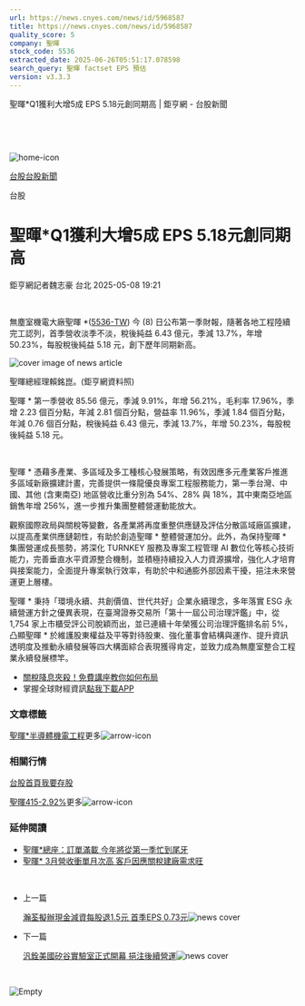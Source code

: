 ```yaml
---
url: https://news.cnyes.com/news/id/5968587
title: https://news.cnyes.com/news/id/5968587
quality_score: 5
company: 聖暉
stock_code: 5536
extracted_date: 2025-06-26T05:51:17.078598
search_query: 聖暉 factset EPS 預估
version: v3.3.3
---
```


聖暉\*Q1獲利大增5成 EPS 5.18元創同期高 | 鉅亨網 - 台股新聞

‌

‌

![home-icon](/assets/icons/breadCrumb/symbol-icon-home.svg)

[台股](/news/cat/tw_stock)[台股新聞](/news/cat/tw_stock_news)

台股

# 聖暉\*Q1獲利大增5成 EPS 5.18元創同期高

鉅亨網記者魏志豪 台北 2025-05-08 19:21

‌

無塵室機電大廠聖暉 \*([5536-TW](https://www.cnyes.com/twstock/5536)) 今 (8) 日公布第一季財報，隨著各地工程陸續完工認列，首季營收淡季不淡，稅後純益 6.43 億元，季減 13.7%，年增 50.23%，每股稅後純益 5.18 元，創下歷年同期新高。

![cover image of news article](/_next/image?url=https%3A%2F%2Fcimg.cnyes.cool%2Fprod%2Fnews%2F5968587%2Fl%2Fc77e090f7ebb3e5c9296f05956522f17.jpg&w=3840&q=75)

聖暉總經理賴銘崑。(鉅亨網資料照)

聖暉 \* 第一季營收 85.56 億元，季減 9.91%，年增 56.21%，毛利率 17.96%，季增 2.23 個百分點，年減 2.81 個百分點，營益率 11.96%，季減 1.84 個百分點，年減 0.76 個百分點，稅後純益 6.43 億元，季減 13.7%，年增 50.23%，每股稅後純益 5.18 元。

‌

聖暉 \* 憑藉多產業、多區域及多工種核心發展策略，有效因應多元產業客戶推進多區域新廠擴建計畫，完善提供一條龍優良專案工程服務能力，第一季台灣、中國、其他 (含東南亞) 地區營收比重分別為 54%、28% 與 18%，其中東南亞地區銷售年增 256%，進一步推升集團整體營運動能放大。

觀察國際政局與關稅等變數，各產業將再度重整供應鏈及評估分散區域廠區擴建，以提高產業供應鏈韌性，有助於創造聖暉 \* 整體營運加分。此外，為保持聖暉 \* 集團營運成長態勢，將深化 TURNKEY 服務及專案工程管理 AI 數位化等核心技術能力，完善垂直水平資源整合機制，並積極持續投入人力資源擴增，強化人才培育與接案能力，全面提升專案執行效率，有助於中和通膨外部因素干擾，挹注未來營運更上層樓。

聖暉 \* 秉持「環境永續、共創價值、世代共好」企業永續理念，多年落實 ESG 永續營運方針之優異表現，在臺灣證券交易所「第十一屆公司治理評鑑」中，從 1,754 家上市櫃受評公司脫穎而出，並已連續十年榮獲公司治理評鑑排名前 5%，凸顯聖暉 \* 於維護股東權益及平等對待股東、強化董事會結構與運作、提升資訊透明度及推動永續發展等四大構面綜合表現獲得肯定，並致力成為無塵室整合工程業永續發展標竿。

* [關稅降息夾殺！免費講座教你如何布局](https://www.rsc.com.tw/Cnyes_RSC/SeminarBooking2025InvestmentOutlook.aspx?utm_source=anue&utm_medium=usstocks_end)
* 掌握全球財經資訊[點我下載APP](http://www.cnyes.com/app/?utm_source=mweb&utm_medium=HamMenuBanner&utm_campaign=fixed&utm_content=entr)

### 文章標籤

[聖暉\*](https://news.cnyes.com/tag/聖暉* "聖暉*")[半導體](https://news.cnyes.com/tag/半導體 "半導體")[機電工程](https://news.cnyes.com/tag/機電工程 "機電工程")更多![arrow-icon](/assets/icons/arrows/arrow-down.svg)

### 相關行情

[台股首頁](https://www.cnyes.com/twstock)[我要存股](https://supr.link/8OHaU)

[聖暉415-2.92%](https://www.cnyes.com/twstock/5536)更多![arrow-icon](/assets/icons/arrows/arrow-down.svg)

### 延伸閱讀

* [聖暉\*總座：訂單滿載 今年將從第一季忙到尾牙](/news/id/5908308)
* [聖暉\* 3月營收衝單月次高 客戶因應關稅建廠需求旺](/news/id/5931052)

‌

* 上一篇

  [瀚荃擬辦現金減資每股退1.5元 首季EPS 0.73元](/news/id/5968978)![news cover](https://cimg.cnyes.cool/prod/news/5968978/m/3923195f7b5b8047df4ece11c57c8a09.jpg)
* 下一篇

  [汎銓美國矽谷實驗室正式開幕 挹注後續營運](/news/id/5967815)![news cover](https://cimg.cnyes.cool/prod/news/5967815/m/a8b0315ebd164542d6e57dff5787bc23.jpg)

‌

![Empty](/assets/icons/skeleton/empty-image.svg)

‌